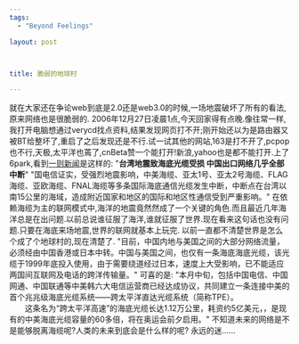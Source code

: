 ```yaml
--- 
tags: 
  - "Beyond Feelings"

layout: post



title: 脆弱的地球村

---
```

<div id="msgcns!5F971C000415D85F!576" class="bvMsg">就在大家还在争论web到底是2.0还是web3.0的时候,一场地震破坏了所有的看法,原来网络也是很脆弱的.
2006年12月27日凌晨1点,今天回家得有点晚.像往常一样,我打开电脑想通过verycd找点资料,结果发现网页打不开;刚开始还以为是路由器又被BT给整坏了,重启了之后发现还是不行.试一试其他的网站,163是打不开了,pcpop也不行,天极,太平洋也蔫了,cnBeta赞一个能打开!新浪,yahoo也是都不能打开.上了6park,看到<a href="http://www.6park.com/news/messages/45131.html">一则新闻</a>是这样的:
"<b>台湾地震致海底光缆受损 中国出口网络几乎全部中断</b>" 
"国电信证实，受强烈地震影响，中美海缆、亚太1号、亚太2号海缆、FLAG海缆、亚欧海缆、FNAL海缆等多条国际海底通信光缆发生中断，中断点在台湾以南15公里的海域，造成附近国家和地区的国际和地区性通信受到严重影响。"
在依赖海缆为主的联网模式中,海洋的地震竟然然成了一个关键的角色.而且最近几年海洋总是在出问题.以前总说谁征服了海洋,谁就征服了世界.现在看来这句话也没有问题.只要在海底来场地震,世界的联网就基本上玩完.
以前一直都不清楚世界是怎么个成了个地球村的,现在清楚了.
"目前，中国内地与美国之间的大部分网络流量，必须经由中国香港或日本中转。中国与美国之间，也仅有一条海底海底光缆，该光缆于1999年底投入使用，由于需要绕道经过日本，速度上大受影响，已不能适应两国间互联网及电话的跨洋传输量。"
可喜的是: "本月中旬，包括中国电信、中国网通、中国联通等中美韩六大电信运营商已经达成协议，共同建立一条连接中美的首个兆兆级海底光缆系统——跨太平洋直达光缆系统（简称TPE）。<br>　　这条名为“跨太平洋高速”的海底光缆长达1.12万公里，耗资约5亿美元，，是现有的中美海底光缆容量的60多倍，将在奥运会前夕启用。"
不知道未来的网络是不是能够脱离海缆呢?人类的未来到底会是什么样的呢?
永远的迷......</div>
